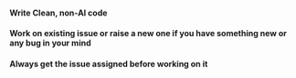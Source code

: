 #### Write Clean, non-AI code

#### Work on existing issue or raise a new one if you have something new or any bug in your mind

#### Always get the issue assigned before working on it 

